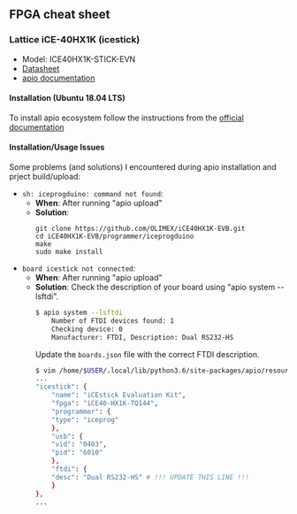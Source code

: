## FPGA cheat sheet

### Lattice iCE-40HX1K (icestick)
* Model: ICE40HX1K-STICK-EVN
* [Datasheet](../docs/icestick.pdf)
* [apio documentation](https://github.com/FPGAwars/apio)

#### Installation (Ubuntu 18.04 LTS)
To install apio ecosystem follow the instructions from the [official documentation](https://github.com/FPGAwars/apio/wiki/Quick-start#apio-installation)

#### Installation/Usage Issues
Some problems (and solutions) I encountered during apio installation and prject build/upload:
* ```sh: iceprogduino: command not found```:
    * **When**: After running "apio upload"
    * **Solution**:
        ```
        git clone https://github.com/OLIMEX/iCE40HX1K-EVB.git 
        cd iCE40HX1K-EVB/programmer/iceprogduino
        make
        sudo make install
        ```
* ```board icestick not connected```:
    * **When**: After running "apio upload"
    * **Solution**:
        Check the description of your board using "apio system --lsftdi". 
        ```bash
        $ apio system --lsftdi
            Number of FTDI devices found: 1
            Checking device: 0
            Manufacturer: FTDI, Description: Dual RS232-HS
        ```
        Update the ```boards.json``` file with the correct FTDI description.
        ```bash
        $ vim /home/$USER/.local/lib/python3.6/site-packages/apio/resources/boards.json
        ...
        "icestick": {
            "name": "iCEstick Evaluation Kit",
            "fpga": "iCE40-HX1K-TQ144",
            "programmer": {
            "type": "iceprog"
            },
            "usb": {
            "vid": "0403",
            "pid": "6010"
            },
            "ftdi": {
            "desc": "Dual RS232-HS" # !!! UPDATE THIS LINE !!!
            }
        },
        ...
        ```

